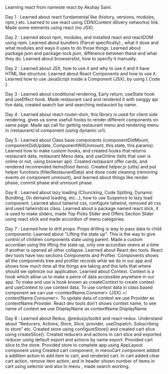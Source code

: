 Learning react from nameste react by Akshay Saini.

Day 1 : Learned about react fundamental like (history, versions, modules, npm,) etc. Learned to use react using CDN(Content dilivery networks) link. Made some elements using react (no JSX).

Day 2 : Learned about npm, modules, and installed react and reactDOM using npm. Learned about bundlers (Parcel specifically) , what it dose and what modules and ways it uses to do those things. Learned about package.json and package-lock.json, difference between these and what they do. Learned about browserslist, how to specify it manually.

Day 2 : Learned about JSX, how to use it and why to use it and it have HTML like structure. Learned about React Components and how to use it. Learned how to use JavaScript inside a Component (JSX), by using { Code }.

Day 3 : Learned about conditional rendering, Early return, useState hook and useEffect hook. Made restaurant card and rendered it with swiggy api live data, created search bar and searching restaurant by name.

Day 4 : Learned about react-router-dom, this library is used for client side rendering, gives us some usefull hooks to render different components on same page.
Made api call for getting restaurant menu and rendering menu in /restaurant/:id component (using dynamic url).

Day 5 : Learned about Class base components (componentDidMount, componentDidUpdate, ComponentWillUnmount, this.state, this.params). Learned how to make custom hooks, and created hooks that returns restaurant data, restaurant Menu data, and useOnline (tells that user is online or not, using browser api). Created restaurant offer cards, and rendered recomended items(food items). Created helper.js (utils) and put helper functions (filterRestaurantData) and done code cleaning (removing events on component unmount), and learned about things like render phase, commit phase and unmount phase.

Day 6 : Learned about lazy loading (Chuncking, Code Spliting, Dynamic Bundling, On demand loading, etc...), how to use Suspence to lazy load component.
Learned about tailwind css, configure tailwind, removed all css and used tailwindcss class.
Learned about a package named react slick, it is used to make sliders, made Top Picks Slider and Offers Section Slider using react slick and made accordion of menu categories.

Day 7 : Learned how to drill props. Props drilling is way to pass data to child components.
Learned about "Lifting the state up". This is the way to give control of children components state using parent. Made a custom accordian using the lifting the state up, only one accordian onens at a time if another is opened all other collapse.
Learned about React dev tools. React dev tools have two sections Components and Profiler. Components shows all the components tree and profiler records what we do in our app and shows how much time all the things are taking and this tells that where should we optimize our application.
Learned about Context. Context is a hook which allow us to make a peice of data accessible anywhere in our app. To make and use is hook known as createContext
to create context and useContext to use context data. To use context data in class based component we can use <contextName.Consmer> {JSX} </ contextName.Consumer>. To update data of context we use Provider as contextName.Provider. React dev tools don't shows context name, to see name of context we use DisplayName as contextName.DisplayName.

Day 8 : Learned about Redux, @reduxjs/toolkit and react-redux. Understand about "Reducers, Actions, Store, Slice, provider, useDispatch, Subscribing to store" etc.
Created store using configureStore() and created cart slice using createSlice(). Created reducers and actions in cart slice and exported reducer using default export and actions by name export. Provided cart slice to the store. Provided store to complete app using AppLayout component using <Provider store = {store}>
Created cart component, in menuCart component added a addItem action to add item to cart, and rendered cart. In cart added clear cart action, remove item action, and in header shown number of items in cart using selector and also In menu , made search working.
